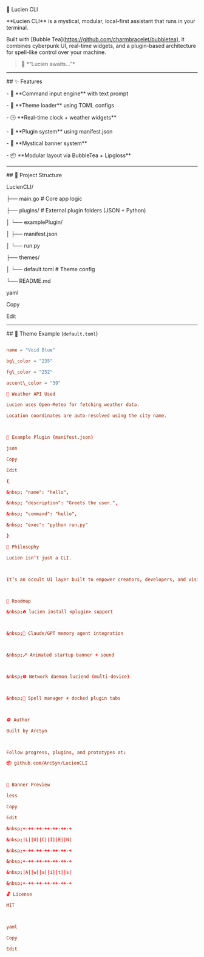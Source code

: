 🧠 Lucien CLI



\*\*Lucien CLI\*\* is a mystical, modular, local-first assistant that runs in your terminal.



Built with \[Bubble Tea](https://github.com/charmbracelet/bubbletea), it combines cyberpunk UI, real-time widgets, and a plugin-based architecture for spell-like control over your machine.



> 🧙 \*“Lucien awaits...”\*



---



\## ✨ Features



\- 🧾 \*\*Command input engine\*\* with text prompt

\- 🌈 \*\*Theme loader\*\* using TOML configs

\- 🕒 \*\*Real-time clock + weather widgets\*\*

\- 🔌 \*\*Plugin system\*\* using manifest.json

\- 🔮 \*\*Mystical banner system\*\*

\- 📦 \*\*Modular layout via BubbleTea + Lipgloss\*\*



---



\## 🧩 Project Structure



LucienCLI/

├── main.go # Core app logic

├── plugins/ # External plugin folders (JSON + Python)

│ └── examplePlugin/

│ ├── manifest.json

│ └── run.py

├── themes/

│ └── default.toml # Theme config

└── README.md



yaml

Copy

Edit



---



\## 📐 Theme Example (`default.toml`)



```toml

name = "Void Blue"

bg\_color = "235"

fg\_color = "252"

accent\_color = "39"

📡 Weather API Used

Lucien uses Open-Meteo for fetching weather data.

Location coordinates are auto-resolved using the city name.



🧪 Example Plugin (manifest.json)

json

Copy

Edit

{

&nbsp; "name": "hello",

&nbsp; "description": "Greets the user.",

&nbsp; "command": "hello",

&nbsp; "exec": "python run.py"

}

🧠 Philosophy

Lucien isn’t just a CLI.



It’s an occult UI layer built to empower creators, developers, and visionaries with a terminal interface that feels like invoking spells.



🚧 Roadmap

&nbsp;🔥 lucien install <plugin> support



&nbsp;🧠 Claude/GPT memory agent integration



&nbsp;🪄 Animated startup banner + sound



&nbsp;🌐 Network daemon luciend (multi-device)



&nbsp;📂 Spell manager + docked plugin tabs



🪙 Author

Built by ArcSyn



Follow progress, plugins, and prototypes at:

📦 github.com/ArcSyn/LucienCLI



🧵 Banner Preview

less

Copy

Edit

&nbsp;+-++-++-++-++-++-+

&nbsp;|L||U||C||I||E||N|

&nbsp;+-++-++-++-++-++-+

&nbsp;+-++-++-++-++-++-+

&nbsp;|A||w||a||i||t||s|

&nbsp;+-++-++-++-++-++-+

🔓 License

MIT



yaml

Copy

Edit



